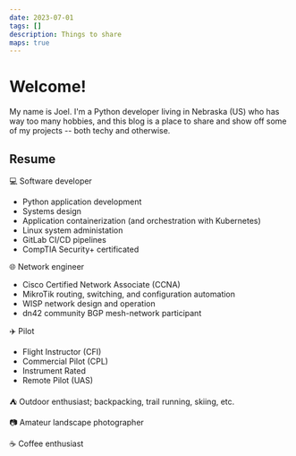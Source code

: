```yaml
---
date: 2023-07-01
tags: []
description: Things to share
maps: true
---
```


# Welcome!

My name is Joel.  I'm a Python developer living in Nebraska (US) who has way too many hobbies, and this blog is a place to share and show off some of my projects -- both techy and otherwise.

## Resume

💻 Software developer

  - Python application development
  - Systems design
  - Application containerization (and orchestration with Kubernetes)
  - Linux system administation
  - GitLab CI/CD pipelines
  - CompTIA Security+ certificated

🌐 Network engineer

  - Cisco Certified Network Associate (CCNA)
  - MikroTik routing, switching, and configuration automation
  - WISP network design and operation
  - dn42 community BGP mesh-network participant

✈️ Pilot

  - Flight Instructor (CFI)
  - Commercial Pilot (CPL)
  - Instrument Rated
  - Remote Pilot (UAS)

⛺ Outdoor enthusiast; backpacking, trail running, skiing, etc.

📷 Amateur landscape photographer

☕ Coffee enthusiast
